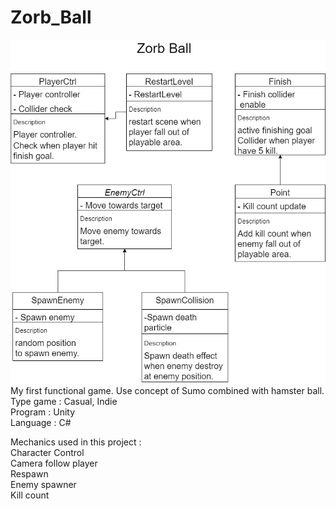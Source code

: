 # Zorb_Ball
![](Images/Zorb%20ball.png)  
My first functional game. Use concept of Sumo combined with hamster ball.  
	Type game : Casual, Indie  
	Program : Unity  
	Language : C#  

Mechanics used in this project :  
	Character Control  
	Camera follow player    
	Respawn  
	Enemy spawner  
	Kill count  
